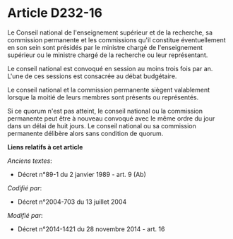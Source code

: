 # Article D232-16

Le Conseil national de l'enseignement supérieur et de la recherche, sa commission permanente et les commissions qu'il
constitue éventuellement en son sein sont présidés par le ministre chargé de l'enseignement supérieur ou le ministre chargé
de la recherche ou leur représentant. 

Le conseil national est convoqué en session au moins trois fois par an. L'une de ces sessions est consacrée au débat
budgétaire. 

Le conseil national et la commission permanente siègent valablement lorsque la moitié de leurs membres sont présents ou
représentés. 

Si ce quorum n'est pas atteint, le conseil national ou la commission permanente peut être à nouveau convoqué avec le même
ordre du jour dans un délai de huit jours. Le conseil national ou sa commission permanente délibère alors sans condition de
quorum.

**Liens relatifs à cet article**

_Anciens textes_:

  - Décret n°89-1 du 2 janvier 1989 - art. 9 (Ab)

_Codifié par_:

  - Décret n°2004-703 du 13 juillet 2004

_Modifié par_:

  - Décret n°2014-1421 du 28 novembre 2014 - art. 16
